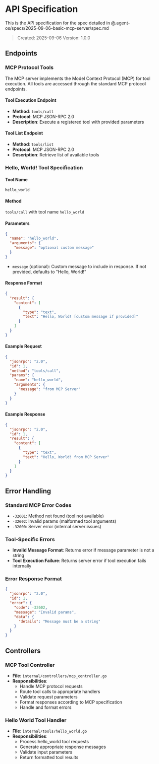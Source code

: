 # API Specification

This is the API specification for the spec detailed in @.agent-os/specs/2025-09-06-basic-mcp-server/spec.md

> Created: 2025-09-06
> Version: 1.0.0

## Endpoints

### MCP Protocol Tools

The MCP server implements the Model Context Protocol (MCP) for tool execution. All tools are accessed through the standard MCP protocol endpoints.

#### Tool Execution Endpoint
- **Method**: `tools/call`
- **Protocol**: MCP JSON-RPC 2.0
- **Description**: Execute a registered tool with provided parameters

#### Tool List Endpoint
- **Method**: `tools/list`
- **Protocol**: MCP JSON-RPC 2.0
- **Description**: Retrieve list of available tools

### Hello, World! Tool Specification

#### Tool Name
`hello_world`

#### Method
`tools/call` with tool name `hello_world`

#### Parameters
```json
{
  "name": "hello_world",
  "arguments": {
    "message": "optional custom message"
  }
}
```

- `message` (optional): Custom message to include in response. If not provided, defaults to "Hello, World!"

#### Response Format
```json
{
  "result": {
    "content": [
      {
        "type": "text",
        "text": "Hello, World! [custom message if provided]"
      }
    ]
  }
}
```

#### Example Request
```json
{
  "jsonrpc": "2.0",
  "id": 1,
  "method": "tools/call",
  "params": {
    "name": "hello_world",
    "arguments": {
      "message": "from MCP Server"
    }
  }
}
```

#### Example Response
```json
{
  "jsonrpc": "2.0",
  "id": 1,
  "result": {
    "content": [
      {
        "type": "text",
        "text": "Hello, World! from MCP Server"
      }
    ]
  }
}
```

## Error Handling

### Standard MCP Error Codes
- `-32601`: Method not found (tool not available)
- `-32602`: Invalid params (malformed tool arguments)
- `-32000`: Server error (internal server issues)

### Tool-Specific Errors
- **Invalid Message Format**: Returns error if message parameter is not a string
- **Tool Execution Failure**: Returns server error if tool execution fails internally

### Error Response Format
```json
{
  "jsonrpc": "2.0",
  "id": 1,
  "error": {
    "code": -32602,
    "message": "Invalid params",
    "data": {
      "details": "Message must be a string"
    }
  }
}
```

## Controllers

### MCP Tool Controller
- **File**: `internal/controllers/mcp_controller.go`
- **Responsibilities**:
  - Handle MCP protocol requests
  - Route tool calls to appropriate handlers
  - Validate request parameters
  - Format responses according to MCP specification
  - Handle and format errors

### Hello World Tool Handler
- **File**: `internal/tools/hello_world.go`
- **Responsibilities**:
  - Process hello_world tool requests
  - Generate appropriate response messages
  - Validate input parameters
  - Return formatted tool results